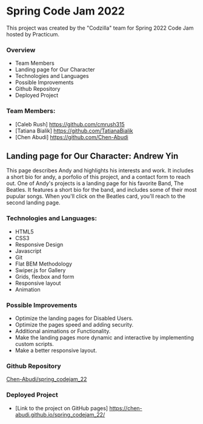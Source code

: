 # Spring Code Jam 2022
This project was created by the "Codzilla" team for Spring 2022 Code Jam hosted by Practicum.

### Overview

- Team Members
- Landing page for Our Character
- Technologies and Languages
- Possible Improvements
- Github Repository
- Deployed Project

### Team Members:

- [Caleb Rush] https://github.com/cmrush315
- [Tatiana Bialik] https://github.com/TatianaBialik
- [Chen Abudi] https://github.com/Chen-Abudi

## Landing page for Our Character: Andrew Yin

This page describes Andy and highlights his interests and work. It includes a short bio for andy, a porfolio of this project, and a contact form to reach out. One of Andy's projects is a landing page for his favorite Band, The Beatles. It features a short bio for the band, and includes some of their most pupular songs.
When you'll click on the Beatles card, you'll reach to the second landing page.

### Technologies and Languages:

- HTML5
- CSS3
- Responsive Design
- Javascript
- Git
- Flat BEM Methodology
- Swiper.js for Gallery
- Grids, flexbox and form
- Responsive layout
- Animation

### Possible Improvements

- Optimize the landing pages for Disabled Users.
- Optimize the pages speed and adding security.
- Additional animations or Functionality.
- Make the landing pages more dynamic and interactive by implementing custom scripts.
- Make a better responsive layout.

### Github Repository

[Chen-Abudi/spring_codejam_22](https://github.com/Chen-Abudi/spring_codejam_22)

### Deployed Project

- [Link to the project on GitHub pages] https://chen-abudi.github.io/spring_codejam_22/
